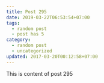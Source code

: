 ```yaml
---
title: Post 295
date: 2019-03-22T06:53:54+07:00
tags:
  - random post
  - post has 5
category:
  - random post
  - uncategorized
updated: 2017-03-20T00:12:58+07:00
---
```

This is content of post 295